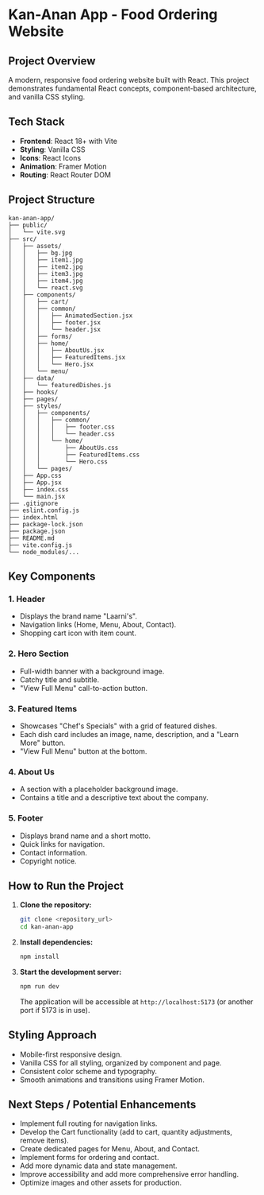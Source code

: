 # Kan-Anan App - Food Ordering Website

## Project Overview
A modern, responsive food ordering website built with React. This project demonstrates fundamental React concepts, component-based architecture, and vanilla CSS styling.

## Tech Stack
- **Frontend**: React 18+ with Vite
- **Styling**: Vanilla CSS
- **Icons**: React Icons
- **Animation**: Framer Motion
- **Routing**: React Router DOM

## Project Structure
```
kan-anan-app/
├── public/
│   └── vite.svg
├── src/
│   ├── assets/
│   │   ├── bg.jpg
│   │   ├── item1.jpg
│   │   ├── item2.jpg
│   │   ├── item3.jpg
│   │   ├── item4.jpg
│   │   └── react.svg
│   ├── components/
│   │   ├── cart/
│   │   ├── common/
│   │   │   ├── AnimatedSection.jsx
│   │   │   ├── footer.jsx
│   │   │   └── header.jsx
│   │   ├── forms/
│   │   ├── home/
│   │   │   ├── AboutUs.jsx
│   │   │   ├── FeaturedItems.jsx
│   │   │   └── Hero.jsx
│   │   └── menu/
│   ├── data/
│   │   └── featuredDishes.js
│   ├── hooks/
│   ├── pages/
│   ├── styles/
│   │   ├── components/
│   │   │   ├── common/
│   │   │   │   ├── footer.css
│   │   │   │   └── header.css
│   │   │   └── home/
│   │   │       ├── AboutUs.css
│   │   │       ├── FeaturedItems.css
│   │   │       └── Hero.css
│   │   └── pages/
│   ├── App.css
│   ├── App.jsx
│   ├── index.css
│   └── main.jsx
├── .gitignore
├── eslint.config.js
├── index.html
├── package-lock.json
├── package.json
├── README.md
├── vite.config.js
└── node_modules/...
```

## Key Components

### 1. Header
- Displays the brand name "Laarni's".
- Navigation links (Home, Menu, About, Contact).
- Shopping cart icon with item count.

### 2. Hero Section
- Full-width banner with a background image.
- Catchy title and subtitle.
- "View Full Menu" call-to-action button.

### 3. Featured Items
- Showcases "Chef's Specials" with a grid of featured dishes.
- Each dish card includes an image, name, description, and a "Learn More" button.
- "View Full Menu" button at the bottom.

### 4. About Us
- A section with a placeholder background image.
- Contains a title and a descriptive text about the company.

### 5. Footer
- Displays brand name and a short motto.
- Quick links for navigation.
- Contact information.
- Copyright notice.

## How to Run the Project

1.  **Clone the repository:**
    ```bash
    git clone <repository_url>
    cd kan-anan-app
    ```
2.  **Install dependencies:**
    ```bash
    npm install
    ```
3.  **Start the development server:**
    ```bash
    npm run dev
    ```
    The application will be accessible at `http://localhost:5173` (or another port if 5173 is in use).

## Styling Approach
- Mobile-first responsive design.
- Vanilla CSS for all styling, organized by component and page.
- Consistent color scheme and typography.
- Smooth animations and transitions using Framer Motion.

## Next Steps / Potential Enhancements
- Implement full routing for navigation links.
- Develop the Cart functionality (add to cart, quantity adjustments, remove items).
- Create dedicated pages for Menu, About, and Contact.
- Implement forms for ordering and contact.
- Add more dynamic data and state management.
- Improve accessibility and add more comprehensive error handling.
- Optimize images and other assets for production.
